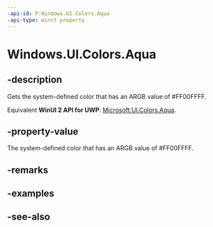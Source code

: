```yaml
---
-api-id: P:Windows.UI.Colors.Aqua
-api-type: winrt property
---
```


<!-- Property syntax
public Windows.UI.Color Aqua { get; }
-->

# Windows.UI.Colors.Aqua

## -description

Gets the system-defined color that has an ARGB value of #FF00FFFF.

Equivalent **WinUI 2 API for UWP**: [Microsoft.UI.Colors.Aqua](/windows/winui/api/microsoft.ui.colors.aqua).

## -property-value

The system-defined color that has an ARGB value of #FF00FFFF.

## -remarks

## -examples

## -see-also
